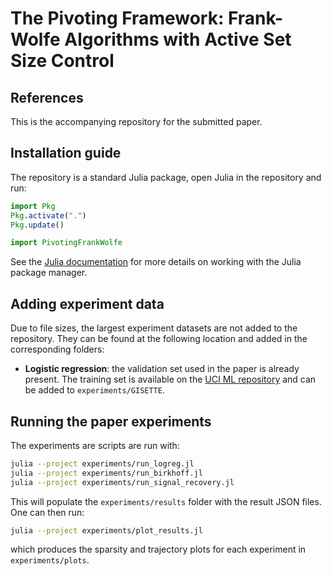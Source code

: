 # The Pivoting Framework: Frank-Wolfe Algorithms with Active Set Size Control

## References

This is the accompanying repository for the submitted paper.

## Installation guide

The repository is a standard Julia package, open Julia in the repository and run:

```julia
import Pkg
Pkg.activate(".")
Pkg.update()

import PivotingFrankWolfe
```

See the [Julia documentation](https://docs.julialang.org/en/v1/stdlib/Pkg/) for more details on working with the Julia package manager.

## Adding experiment data

Due to file sizes, the largest experiment datasets are not added to the repository.
They can be found at the following location and added in the corresponding folders:

- **Logistic regression**: the validation set used in the paper is already present. The training set is available on the [UCI ML repository](https://archive.ics.uci.edu/ml/datasets/Gisette) and can be added to `experiments/GISETTE`.

## Running the paper experiments

The experiments are scripts are run with:

```bash
julia --project experiments/run_logreg.jl
julia --project experiments/run_birkhoff.jl
julia --project experiments/run_signal_recovery.jl
```

This will populate the `experiments/results` folder with the result JSON files.
One can then run:

```bash
julia --project experiments/plot_results.jl
```
which produces the sparsity and trajectory plots for each experiment in `experiments/plots`.
